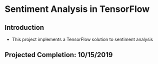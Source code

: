 # Sentiment Analysis in TensorFlow

## Introduction
* This project implements a TensorFlow solution to sentiment analysis

## Projected Completion: 10/15/2019
